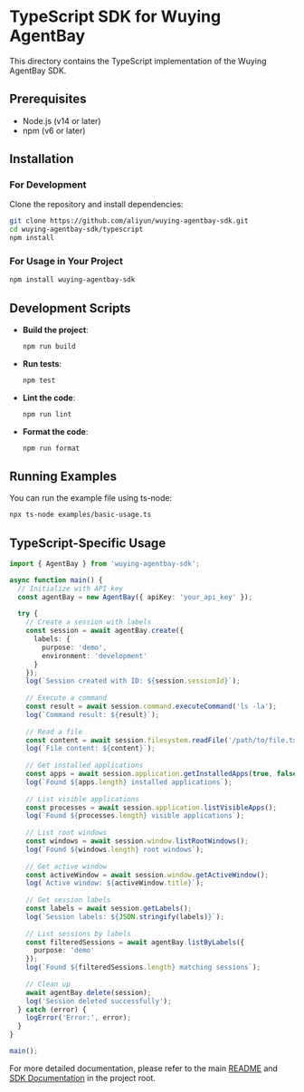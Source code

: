 # TypeScript SDK for Wuying AgentBay

This directory contains the TypeScript implementation of the Wuying AgentBay SDK.

## Prerequisites

- Node.js (v14 or later)
- npm (v6 or later)

## Installation

### For Development

Clone the repository and install dependencies:

```bash
git clone https://github.com/aliyun/wuying-agentbay-sdk.git
cd wuying-agentbay-sdk/typescript
npm install
```

### For Usage in Your Project

```bash
npm install wuying-agentbay-sdk
```

## Development Scripts

- **Build the project**:
  ```bash
  npm run build
  ```

- **Run tests**:
  ```bash
  npm test
  ```

- **Lint the code**:
  ```bash
  npm run lint
  ```

- **Format the code**:
  ```bash
  npm run format
  ```

## Running Examples

You can run the example file using ts-node:

```bash
npx ts-node examples/basic-usage.ts
```

## TypeScript-Specific Usage

```typescript
import { AgentBay } from 'wuying-agentbay-sdk';

async function main() {
  // Initialize with API key
  const agentBay = new AgentBay({ apiKey: 'your_api_key' });
  
  try {
    // Create a session with labels
    const session = await agentBay.create({
      labels: {
        purpose: 'demo',
        environment: 'development'
      }
    });
    log(`Session created with ID: ${session.sessionId}`);
    
    // Execute a command
    const result = await session.command.executeCommand('ls -la');
    log(`Command result: ${result}`);
    
    // Read a file
    const content = await session.filesystem.readFile('/path/to/file.txt');
    log(`File content: ${content}`);
    
    // Get installed applications
    const apps = await session.application.getInstalledApps(true, false, true);
    log(`Found ${apps.length} installed applications`);
    
    // List visible applications
    const processes = await session.application.listVisibleApps();
    log(`Found ${processes.length} visible applications`);
    
    // List root windows
    const windows = await session.window.listRootWindows();
    log(`Found ${windows.length} root windows`);
    
    // Get active window
    const activeWindow = await session.window.getActiveWindow();
    log(`Active window: ${activeWindow.title}`);
    
    // Get session labels
    const labels = await session.getLabels();
    log(`Session labels: ${JSON.stringify(labels)}`);
    
    // List sessions by labels
    const filteredSessions = await agentBay.listByLabels({
      purpose: 'demo'
    });
    log(`Found ${filteredSessions.length} matching sessions`);
    
    // Clean up
    await agentBay.delete(session);
    log('Session deleted successfully');
  } catch (error) {
    logError('Error:', error);
  }
}

main();
```

For more detailed documentation, please refer to the main [README](../README.md) and [SDK Documentation](../docs/README.md) in the project root.

